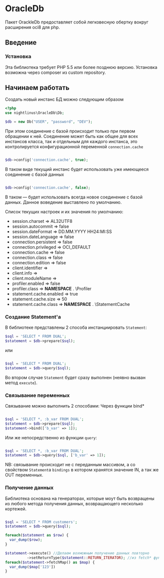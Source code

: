 # OracleDb
Пакет OrackleDb предоставляет собой легковесную обертку вокруг расширения oci8 для php.

## Введение
### Установка

Эта библиотека требует PHP 5.5 или более позднюю версию.
Установка возможна через composer из custom repository.

## Начинаем работать
Создать новый инстанс БД можно следующим образом

```php
<?php
use nightlinus\OracleDb\Db;

$db = new Db("USER", "password", "DEV");
```

При этом соединение с базой происходит только при первом обращении к ней.
Соединение может быть как общее для всех инстансов класса,
так и отдельным для каждого инстанса, это контролируется конфигурационной переменной `connection.cache`

```php

$db->config('connection.cache', true);
```
В таком виде текущий инстанс будет использовать уже имеющееся соединение с базой данных

```php

$db->config('connection.cache', false);
```
В таком — будет использовать всегда новое соединение с базой данных. Данное воведение выставлено по умолчанию.

Список текущих настроек и их значения по умолчанию:
* session.charset         => AL32UTF8
* session.autocommit      => false
* session.dateFormat      => DD.MM.YYYY HH24:MI:SS
* session.dateLanguage    => false
* connection.persistent   => false
* connection.privileged   => OCI_DEFAULT
* connection.cache        => false
* connection.class        => false
* connection.edition      => false
* client.identifier       => 
* client.info             => 
* client.moduleName       => 
* profiler.enabled        => false
* profiler.class          => __NAMESPACE__ . \\Profiler
* statement.cache.enabled => true
* statement.cache.size    => 50
* statement.cache.class   => __NAMESPACE__ . \\StatementCache

### Создание Statement'a
В библиотеке представлены 2 способа  инстанциировать `Statement`:

```php
$sql = 'SELECT * FROM DUAL';
$statement = $db->prepare($sql);
```

или

```php

$sql = 'SELECT * FROM DUAL';
$statement = $db->query($sql);
```

Во втором случае `Statement` будет сразу выполнен (неявно вызван метод `execute`).

### Связывание переменных
Связывание можно выполнить 2 способами:
Через функции bind*
```php

$sql = 'SELECT *, :b_var FROM DUAL';
$statement = $db->prepare($sql);
$statement->bind(['b_var' => 1]);
```
Или же непосредственно из функции `query`:

```php

$sql = 'SELECT *, :b_var FROM DUAL';
$statement = $db->query($sql, ['b_var' => 1]);
```
NB: связывание происходит не с переданным массивом, а со свойством `Statement`а `bindings` в котором хранятся значение IN, а так же OUT переменных.

### Получение данных
Библиотека основана на генераторах, которые моут быть возвращены из любого метода получения данных, возвращающего несколько кортежей.

```php

$sql = 'SELECT * FROM customers';
$statement = $db->query($sql);

foreach($statement as $row) {
  var_dump($row);
}

$statement->execute() //Делаем вохможным получение данных повторно
          ->setReturnType($statement::RETURN_ITERATOR); //из fetch* функция возвращаем итератор, а не готовый массив
foreach($statement->fetchMap() as $map) {
  var_dump($map['123'])
}
```
